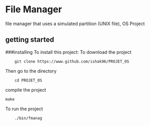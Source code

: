 # File Manager
file manager that uses a simulated partition (UNIX file), OS Project

## getting started
###installing
To install this project:
To download the project
```
	git clone https://www.github.com/ishak96/PROJET_OS
```
Then go to the directory
```
	cd PROJET_OS
```
compile the project
```
make
```
To run the project
```
	./bin/fmanag
```
